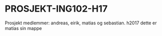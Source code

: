 # PROSJEKT-ING102-H17
Prosjekt medlemmer: andreas, eirik, matias og sebastian. h2017
dette er matias sin mappe
